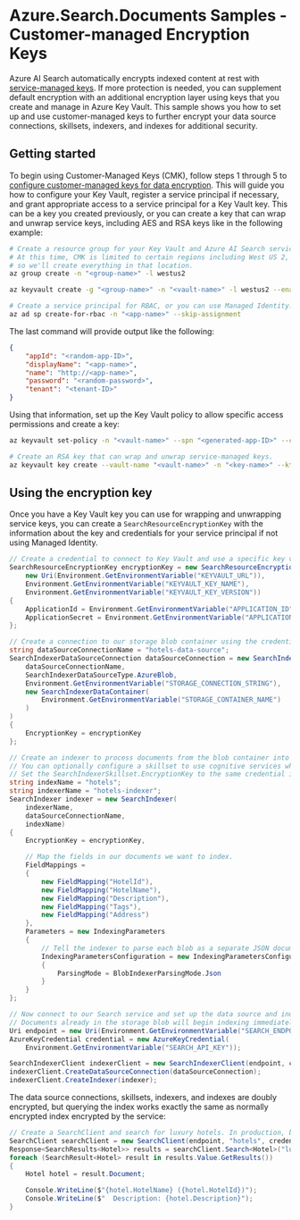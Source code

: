 # Azure.Search.Documents Samples - Customer-managed Encryption Keys

Azure AI Search automatically encrypts indexed content at rest with [service-managed keys](https://learn.microsoft.com/azure/security/fundamentals/encryption-atrest#azure-encryption-at-rest-components). If more protection is needed, you can supplement default encryption with an additional encryption layer using keys that you create and manage in Azure Key Vault. This sample shows you how to set up and use customer-managed keys to further encrypt your data source connections, skillsets, indexers, and indexes for additional security.

## Getting started

To begin using Customer-Managed Keys (CMK), follow steps 1 through 5 to [configure customer-managed keys for data encryption](https://learn.microsoft.com/azure/search/search-security-manage-encryption-keys). This will guide you how to configure your Key Vault, register a service principal if necessary, and grant appropriate access to a service principal for a Key Vault key. This can be a key you created previously, or you can create a key that can wrap and unwrap service keys, including AES and RSA keys like in the following example:

```bash
# Create a resource group for your Key Vault and Azure AI Search service.
# At this time, CMK is limited to certain regions including West US 2,
# so we'll create everything in that location.
az group create -n "<group-name>" -l westus2

az keyvault create -g "<group-name>" -n "<vault-name>" -l westus2 --enable-purge-protection

# Create a service principal for RBAC, or you can use Managed Identity.
az ad sp create-for-rbac -n "<app-name>" --skip-assignment
```

The last command will provide output like the following:

```json
{
    "appId": "<random-app-ID>",
    "displayName": "<app-name>",
    "name": "http://<app-name>",
    "password": "<random-password>",
    "tenant": "<tenant-ID>"
}
```

Using that information, set up the Key Vault policy to allow specific access permissions and create a key:

```bash
az keyvault set-policy -n "<vault-name>" --spn "<generated-app-ID>" --certificate-permissions get --key-permissions get wrapKey unwrapKey --secret-permissions get

# Create an RSA key that can wrap and unwrap service-managed keys.
az keyvault key create --vault-name "<vault-name>" -n "<key-name>" --kty rsa --size 2048 --expires "<Y-m-d'T'H:M:S'Z'>" --ops wrapKey unwrapKey
```

## Using the encryption key

Once you have a Key Vault key you can use for wrapping and unwrapping service keys, you can create a `SearchResourceEncryptionKey` with the information about the key and credentials for your service principal if not using Managed Identity.

```C# Snippet:Azure_Search_Tests_Sample06_EncryptedIndex_CreateDoubleEncryptedIndex_Index
// Create a credential to connect to Key Vault and use a specific key version created previously.
SearchResourceEncryptionKey encryptionKey = new SearchResourceEncryptionKey(
    new Uri(Environment.GetEnvironmentVariable("KEYVAULT_URL")),
    Environment.GetEnvironmentVariable("KEYVAULT_KEY_NAME"),
    Environment.GetEnvironmentVariable("KEYVAULT_KEY_VERSION"))
{
    ApplicationId = Environment.GetEnvironmentVariable("APPLICATION_ID"),
    ApplicationSecret = Environment.GetEnvironmentVariable("APPLICATION_SECRET"),
};

// Create a connection to our storage blob container using the credential.
string dataSourceConnectionName = "hotels-data-source";
SearchIndexerDataSourceConnection dataSourceConnection = new SearchIndexerDataSourceConnection(
    dataSourceConnectionName,
    SearchIndexerDataSourceType.AzureBlob,
    Environment.GetEnvironmentVariable("STORAGE_CONNECTION_STRING"),
    new SearchIndexerDataContainer(
        Environment.GetEnvironmentVariable("STORAGE_CONTAINER_NAME")
    )
)
{
    EncryptionKey = encryptionKey
};

// Create an indexer to process documents from the blob container into the index.
// You can optionally configure a skillset to use cognitive services when processing documents.
// Set the SearchIndexerSkillset.EncryptionKey to the same credential if you use a skillset.
string indexName = "hotels";
string indexerName = "hotels-indexer";
SearchIndexer indexer = new SearchIndexer(
    indexerName,
    dataSourceConnectionName,
    indexName)
{
    EncryptionKey = encryptionKey,

    // Map the fields in our documents we want to index.
    FieldMappings =
    {
        new FieldMapping("HotelId"),
        new FieldMapping("HotelName"),
        new FieldMapping("Description"),
        new FieldMapping("Tags"),
        new FieldMapping("Address")
    },
    Parameters = new IndexingParameters
    {
        // Tell the indexer to parse each blob as a separate JSON document.
        IndexingParametersConfiguration = new IndexingParametersConfiguration
        {
            ParsingMode = BlobIndexerParsingMode.Json
        }
    }
};

// Now connect to our Search service and set up the data source and indexer.
// Documents already in the storage blob will begin indexing immediately.
Uri endpoint = new Uri(Environment.GetEnvironmentVariable("SEARCH_ENDPOINT"));
AzureKeyCredential credential = new AzureKeyCredential(
    Environment.GetEnvironmentVariable("SEARCH_API_KEY"));

SearchIndexerClient indexerClient = new SearchIndexerClient(endpoint, credential);
indexerClient.CreateDataSourceConnection(dataSourceConnection);
indexerClient.CreateIndexer(indexer);
```

The data source connections, skillsets, indexers, and indexes are doubly encrypted, but querying the index works exactly the same as normally encrypted index encrypted by the service:

```C# Snippet:Azure_Search_Tests_Sample06_EncryptedIndex_CreateDoubleEncryptedIndex_Query
// Create a SearchClient and search for luxury hotels. In production, be sure to use the query key.
SearchClient searchClient = new SearchClient(endpoint, "hotels", credential);
Response<SearchResults<Hotel>> results = searchClient.Search<Hotel>("luxury hotels");
foreach (SearchResult<Hotel> result in results.Value.GetResults())
{
    Hotel hotel = result.Document;

    Console.WriteLine($"{hotel.HotelName} ({hotel.HotelId})");
    Console.WriteLine($"  Description: {hotel.Description}");
}
```
